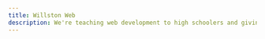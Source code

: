 ```yaml
---
title: Willston Web
description: We're teaching web development to high schoolers and giving away computers to satisfy a demonstrated need.
---
```

